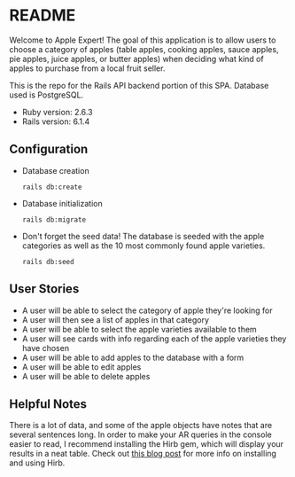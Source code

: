 # README

Welcome to Apple Expert! The goal of this application is to allow users to choose a category of apples (table apples, cooking apples, sauce apples, pie apples, juice apples, or butter apples) when deciding what kind of apples to purchase from a local fruit seller.

This is the repo for the Rails API backend portion of this SPA. Database used is PostgreSQL.

* Ruby version: 2.6.3
* Rails version: 6.1.4

## Configuration

* Database creation

  `rails db:create`

* Database initialization
 
  `rails db:migrate`
  
* Don't forget the seed data! The database is seeded with the apple categories as well as the 10 most commonly found apple varieties.

  `rails db:seed`

## User Stories

* A user will be able to select the category of apple they're looking for
* A user will then see a list of apples in that category
* A user will be able to select the apple varieties available to them 
* A user will see cards with info regarding each of the apple varieties they have chosen
* A user will be able to add apples to the database with a form
* A user will be able to edit apples
* A user will be able to delete apples

## Helpful Notes

There is a lot of data, and some of the apple objects have notes that are several sentences long. In order to make your AR queries in the console easier to read, I recommend installing the Hirb gem, which will display your results in a neat table. Check out <a href="https://s-rogers0715.medium.com/hirb-a-ruby-gem-you-dont-want-to-be-without-61c054df34c6">this blog post</a> for more info on installing and using Hirb.
